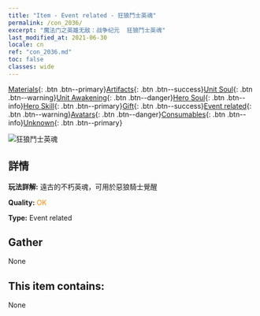 ```yaml
---
title: "Item - Event related - 狂狼鬥士英魂"
permalink: /con_2036/
excerpt: "魔法门之英雄无敌：战争纪元  狂狼鬥士英魂"
last_modified_at: 2021-06-30
locale: cn
ref: "con_2036.md"
toc: false
classes: wide
---
```

 [Materials](/ItemsCN/){: .btn .btn--primary}[Artifacts](/ItemsCN/Artifacts/){: .btn .btn--success}[Unit Soul](/ItemsCN/UnitSoul/){: .btn .btn--warning}[Unit Awakening](/ItemsCN/UnitAwakening/){: .btn .btn--danger}[Hero Soul](/ItemsCN/HeroSoul/){: .btn .btn--info}[Hero Skill](/ItemsCN/HeroSkill/){: .btn .btn--primary}[Gift](/ItemsCN/Gift/){: .btn .btn--success}[Event related](/ItemsCN/Events/){: .btn .btn--warning}[Avatars](/ItemsCN/Avatars/){: .btn .btn--danger}[Consumables](/ItemsCN/Consumables/){: .btn .btn--info}[Unknown](/ItemsCN/Unknown/){: .btn .btn--primary}

 ![狂狼鬥士英魂](/images/t/juexing_402.png)

## 詳情
 **玩法詳解:** 遠古的不朽英魂，可用於惡狼騎士覺醒

 **Quality:** <span style="color: #FF8C00">OK</span>

 **Type:** Event related

## Gather

  None

## This item contains:

  None

